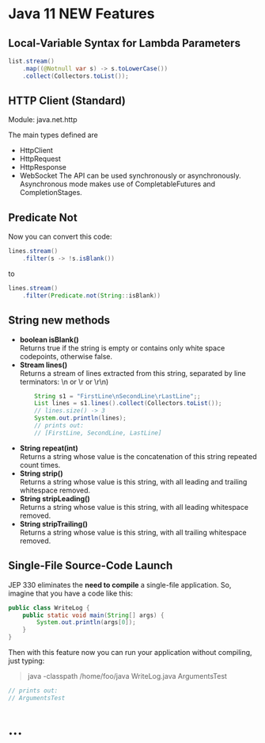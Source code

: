 # Java 11 NEW Features

##  Local-Variable Syntax for Lambda Parameters
```java
list.stream()
    .map((@Notnull var s) -> s.toLowerCase())
    .collect(Collectors.toList());
```

## HTTP Client (Standard)
Module: java.net.http

The main types defined are

- HttpClient
- HttpRequest
- HttpResponse
- WebSocket
The API can be used synchronously or asynchronously. Asynchronous mode makes use of CompletableFutures and CompletionStages.

## Predicate Not
Now you can convert this code:
```java
lines.stream()
    .filter(s -> !s.isBlank())
``` 

to

```java
lines.stream()
    .filter(Predicate.not(String::isBlank))
```

## String new methods
- **boolean isBlank()** <br>
    Returns true if the string is empty or contains only white space codepoints, otherwise false.
- **Stream lines()** <br>
    Returns a stream of lines extracted from this string, separated by line terminators: \n or \r or \r\n)
    ```java
        String s1 = "FirstLine\nSecondLine\rLastLine";;
        List lines = s1.lines().collect(Collectors.toList());
        // lines.size() -> 3
        System.out.println(lines); 
        // prints out:
        // [FirstLine, SecondLine, LastLine]
    ```
- **String repeat(int)** <br>
    Returns a string whose value is the concatenation of this string repeated count times.
- **String strip()** <br>
    Returns a string whose value is this string, with all leading and trailing whitespace removed.
- **String stripLeading()** <br>
    Returns a string whose value is this string, with all leading whitespace removed.
- **String stripTrailing()** <br>
    Returns a string whose value is this string, with all trailing whitespace removed.

##  Single-File Source-Code Launch
JEP 330 eliminates the **need to compile** a single-file application. So, imagine that you have a code like this:
```java
public class WriteLog {
    public static void main(String[] args) {
	    System.out.println(args[0]);
    }
}
```

Then with this feature now you can run your application without compiling, just typing:
> java -classpath /home/foo/java WriteLog.java ArgumentsTest
```java
// prints out:
// ArgumentsTest
```

# ...